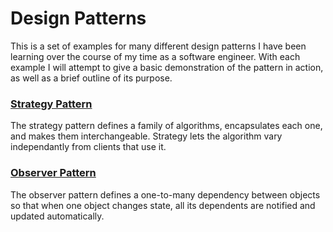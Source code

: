 <h1>Design Patterns</h1>
<p>This is a set of examples for many different design patterns I have been learning over the course of my time as a software engineer.
With each example I will attempt to give a basic demonstration of the pattern in action, as well as a brief outline of its purpose.</p>

<h3><a href="https://github.com/JoshuaSledden/design-patterns/tree/master/strategy">Strategy Pattern</a></h3>
The strategy pattern defines a family of algorithms, encapsulates each one, and makes them interchangeable.
Strategy lets the algorithm vary independantly from clients that use it.

<h3><a href="https://github.com/JoshuaSledden/design-patterns/tree/master/observer">Observer Pattern</a></h3>
The observer pattern defines a one-to-many dependency between objects so that when one object changes state, all its dependents are notified and updated automatically. 

